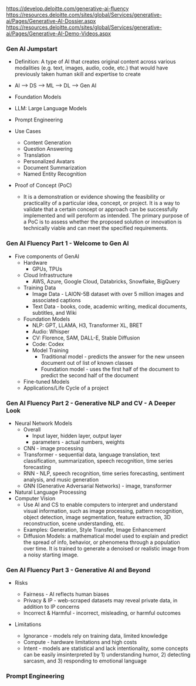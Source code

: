 https://develop.deloitte.com/generative-ai-fluency <br>
https://resources.deloitte.com/sites/global/Services/generative-ai/Pages/Generative-AI-Dossier.aspx
https://resources.deloitte.com/sites/global/Services/generative-ai/Pages/Generative-AI-Demo-Videos.aspx

### Gen AI Jumpstart
* Definition: A type of AI that creates original content across various modalities (e.g. text, images, audio, code, etc.) that would have previously taken human skill and expertise to create
* AI --> DS --> ML --> DL --> Gen AI
* Foundation Models
* LLM: Large Language Models
* Prompt Engineering
* Use Cases
  * Content Generation
  * Question Answering
  * Translation
  * Personalized Avatars
  * Document Summarization
  * Named Entity Recognition
 
* Proof of Concept (PoC)
  * It is a demonstration or evidence showing the feasibility or practicality of a particular idea, concept, or project. It is a way to validate that a certain concept or approach can be successfully implemented and will peroform as intended. The primary purpose of a PoC is to assess whether the proposed solution or innovation is technically viable and can meet the specified requirements.

### Gen AI Fluency Part 1 - Welcome to Gen AI
* Five components of GenAI
  * Hardware
    * GPUs, TPUs
  * Cloud Infrastructure
    * AWS, Azure, Google Cloud, Databricks, Snowflake, BigQuery
  * Training Data
    * Image Data - LAION-5B dataset with over 5 million images and associated captions
    * Text Data - books, code, academic writing, medical documents, subtitles, and Wiki
  * Foundation Models
    * NLP: GPT, LLAMA, H3, Transformer XL, BRET
    * Audio: Whisper
    * CV: Florence, SAM, DALL-E, Stable Diffusion
    * Code: Codex
    * Model Training
      * Traditional model - predicts the answer for the new unseen document out of list of known classes
      * Foundation model - uses the first half of the document to predict the second half of the document
  * Fine-tuned Models
  * Applications/Life Cycle of a project

### Gen AI Fluency Part 2 - Generative NLP and CV - A Deeper Look
* Neural Network Models
  * Overall
    * Input layer, hidden layer, output layer
    * parameters - actual numbers, weights
  * CNN - image processing
  * Transformer - sequential data, language translation, text classification, summarization, speech recognition, time series forecasting
  * RNN - NLP, speech recognition, time series forecasting, sentiment analysis, and music generation
  * GNN (Generative Adversarial Networks) - image, transformer
* Natural Language Processing
* Computer Vision
  * Use AI and CS to enable computers to interpret and understand visual information, such as image processing, pattern recognition, object detection, image segmentation, feature extraction, 3D reconstruction, scene understanding, etc.
  * Examples: Generation, Style Transfer, Image Enhancement
  * Diffusion Models: a mathematical model used to explain and predict the spread of info, behavior, or phenomena through a population over time. It is trained to generate a denoised or realistic image from a noisy starting image.
 
### Gen AI Fluency Part 3 - Generative AI and Beyond
* Risks
  * Fairness - AI reflects human biases
  * Privacy & IP - web-scraped datasets may reveal private data, in addition to IP concerns
  * Incorrect & Harmful - incorrect, misleading, or harmful outcomes
 
 * Limitations
   * Ignorance - models rely on training data, limited knowledge
   * Compute - hardware limitations and high costs
   * Intent - models are statistical and lack intentionality, some concepts can be easily imsinterpreted by 1) understanding humor, 2) detecting sarcasm, and 3) responding to emotional language

### Prompt Engineering 
